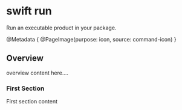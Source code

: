 # swift run

Run an executable product in your package.

@Metadata {
    @PageImage(purpose: icon, source: command-icon)
}

## Overview

overview content here....

### First Section

First section content
